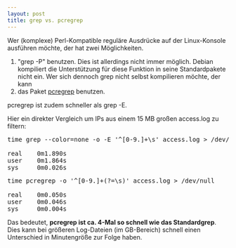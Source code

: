 ```yaml
---
layout: post
title: grep vs. pcregrep
---
```

Wer (komplexe) Perl-Kompatible reguläre Ausdrücke auf der Linux-Konsole ausführen möchte, der hat zwei Möglichkeiten.
<ol>
	<li>"grep -P" benutzen. Dies ist allerdings nicht immer möglich. Debian kompiliert die Unterstützung für diese Funktion in seine Standardpakete nicht ein. Wer sich dennoch grep nicht selbst kompilieren möchte, der kann</li>
	<li>das Paket <a href="http://packages.debian.org/pcregrep">pcregrep</a> benutzen.</li>
</ol>
pcregrep ist zudem schneller als grep -E.

Hier ein direkter Vergleich um IPs aus einem 15 MB großen access.log zu filtern:
<pre lang="bash" line="1">time grep --color=none -o -E '^[0-9.]+\s' access.log > /dev/null

real    0m1.890s
user    0m1.864s
sys     0m0.026s</pre>
<pre lang="bash" line="1">time pcregrep -o '^[0-9.]+(?=\s)' access.log > /dev/null

real    0m0.050s
user    0m0.046s
sys     0m0.004s</pre>
Das bedeutet, <strong>pcregrep ist ca. 4-Mal so schnell wie das Standardgrep</strong>. Dies kann bei größeren Log-Dateien (im GB-Bereich) schnell einen Unterschied in Minutengröße zur Folge haben.
